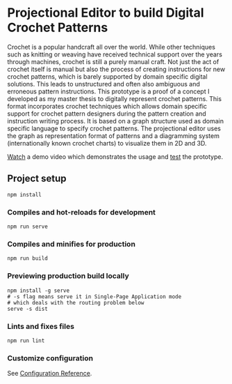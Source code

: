 # Projectional Editor to build Digital Crochet Patterns

Crochet is a popular handcraft all over the world. While other techniques such as knitting or weaving have received technical support over the years through machines, crochet is still a purely manual craft. Not just the act of crochet itself is manual but also the process of creating instructions for new crochet patterns, which is barely supported by domain specific digital solutions. This leads to unstructured and often also ambiguous and erroneous pattern instructions. 
This prototype is a proof of a concept I developed as my master thesis to digitally represent crochet patterns. This format incorporates crochet techniques which allows domain specific support for crochet pattern designers during the pattern creation and instruction writing process. It is based on a graph structure used as domain specific language to specify crochet patterns. The projectional editor uses the graph as representation format of patterns and a diagramming system (internationally known crochet charts) to visualize them in 2D and 3D.

[Watch](https://www.youtube.com/watch?v=GTiUSk4bKU4) a demo video which demonstrates the usage and [test](https://klaraseitz.github.io/crochet/) the prototype. 

## Project setup
```
npm install
```

### Compiles and hot-reloads for development
```
npm run serve
```

### Compiles and minifies for production
```
npm run build
```

### Previewing production build locally
```
npm install -g serve
# -s flag means serve it in Single-Page Application mode
# which deals with the routing problem below
serve -s dist
```

### Lints and fixes files
```
npm run lint
```

### Customize configuration
See [Configuration Reference](https://cli.vuejs.org/config/).
